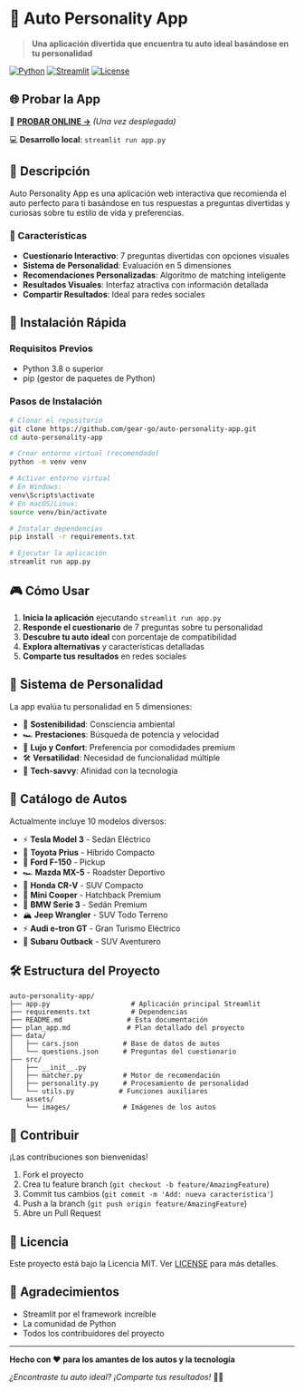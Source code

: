 # 🚗 Auto Personality App

> **Una aplicación divertida que encuentra tu auto ideal basándose en tu personalidad**

[![Python](https://img.shields.io/badge/Python-3.8+-blue.svg)](https://www.python.org/)
[![Streamlit](https://img.shields.io/badge/Streamlit-1.28+-red.svg)](https://streamlit.io/)
[![License](https://img.shields.io/badge/License-MIT-green.svg)](LICENSE)

## 🌐 Probar la App

🚀 **[PROBAR ONLINE →](https://auto-personality-app.streamlit.app)** *(Una vez desplegada)*

💻 **Desarrollo local**: `streamlit run app.py`

## 📝 Descripción

Auto Personality App es una aplicación web interactiva que recomienda el auto perfecto para ti basándose en tus respuestas a preguntas divertidas y curiosas sobre tu estilo de vida y preferencias.

### 🎯 Características

- **Cuestionario Interactivo**: 7 preguntas divertidas con opciones visuales
- **Sistema de Personalidad**: Evaluación en 5 dimensiones
- **Recomendaciones Personalizadas**: Algoritmo de matching inteligente
- **Resultados Visuales**: Interfaz atractiva con información detallada
- **Compartir Resultados**: Ideal para redes sociales

## 🚀 Instalación Rápida

### Requisitos Previos
- Python 3.8 o superior
- pip (gestor de paquetes de Python)

### Pasos de Instalación

```bash
# Clonar el repositorio
git clone https://github.com/gear-go/auto-personality-app.git
cd auto-personality-app

# Crear entorno virtual (recomendado)
python -m venv venv

# Activar entorno virtual
# En Windows:
venv\Scripts\activate
# En macOS/Linux:
source venv/bin/activate

# Instalar dependencias
pip install -r requirements.txt

# Ejecutar la aplicación
streamlit run app.py
```

## 🎮 Cómo Usar

1. **Inicia la aplicación** ejecutando `streamlit run app.py`
2. **Responde el cuestionario** de 7 preguntas sobre tu personalidad
3. **Descubre tu auto ideal** con porcentaje de compatibilidad
4. **Explora alternativas** y características detalladas
5. **Comparte tus resultados** en redes sociales

## 🧠 Sistema de Personalidad

La app evalúa tu personalidad en 5 dimensiones:

- 🌱 **Sostenibilidad**: Consciencia ambiental
- 🏎️ **Prestaciones**: Búsqueda de potencia y velocidad  
- 💎 **Lujo y Confort**: Preferencia por comodidades premium
- 🛠️ **Versatilidad**: Necesidad de funcionalidad múltiple
- 📱 **Tech-savvy**: Afinidad con la tecnología

## 🚙 Catálogo de Autos

Actualmente incluye 10 modelos diversos:

- ⚡ **Tesla Model 3** - Sedán Eléctrico
- 🌿 **Toyota Prius** - Híbrido Compacto
- 🚛 **Ford F-150** - Pickup
- 🏎️ **Mazda MX-5** - Roadster Deportivo
- 🚙 **Honda CR-V** - SUV Compacto
- 🎯 **Mini Cooper** - Hatchback Premium
- 👑 **BMW Serie 3** - Sedán Premium
- 🏔️ **Jeep Wrangler** - SUV Todo Terreno
- ⚡ **Audi e-tron GT** - Gran Turismo Eléctrico
- 🌲 **Subaru Outback** - SUV Aventurero

## 🛠️ Estructura del Proyecto

```
auto-personality-app/
├── app.py                    # Aplicación principal Streamlit
├── requirements.txt          # Dependencias
├── README.md                # Esta documentación
├── plan_app.md              # Plan detallado del proyecto
├── data/
│   ├── cars.json           # Base de datos de autos
│   └── questions.json      # Preguntas del cuestionario
├── src/
│   ├── __init__.py
│   ├── matcher.py          # Motor de recomendación
│   ├── personality.py      # Procesamiento de personalidad
│   └── utils.py           # Funciones auxiliares
└── assets/
    └── images/             # Imágenes de los autos
```

## 🤝 Contribuir

¡Las contribuciones son bienvenidas! 

1. Fork el proyecto
2. Crea tu feature branch (`git checkout -b feature/AmazingFeature`)
3. Commit tus cambios (`git commit -m 'Add: nueva característica'`)
4. Push a la branch (`git push origin feature/AmazingFeature`)
5. Abre un Pull Request

## 📄 Licencia

Este proyecto está bajo la Licencia MIT. Ver [LICENSE](LICENSE) para más detalles.

## 🙏 Agradecimientos

- Streamlit por el framework increíble
- La comunidad de Python
- Todos los contribuidores del proyecto

---

**Hecho con ❤️ para los amantes de los autos y la tecnología**

*¿Encontraste tu auto ideal? ¡Comparte tus resultados!* 🚗✨
